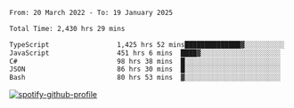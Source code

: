<!--START_SECTION:waka-->

```txt
From: 20 March 2022 - To: 19 January 2025

Total Time: 2,430 hrs 29 mins

TypeScript                 1,425 hrs 52 mins██████████████▓░░░░░░░░░░   58.67 %
JavaScript                 451 hrs 6 mins  ████▓░░░░░░░░░░░░░░░░░░░░   18.56 %
C#                         98 hrs 38 mins  █░░░░░░░░░░░░░░░░░░░░░░░░   04.06 %
JSON                       86 hrs 30 mins  █░░░░░░░░░░░░░░░░░░░░░░░░   03.56 %
Bash                       80 hrs 53 mins  ▓░░░░░░░░░░░░░░░░░░░░░░░░   03.33 %
```

<!--END_SECTION:waka-->
[![spotify-github-profile](https://spotify-github-profile.vercel.app/api/view?uid=c00zprrvy9xiloa9qnco3hmng&cover_image=true&theme=novatorem&show_offline=false&background_color=121212&bar_color=53b14f&bar_color_cover=false)](https://spotify-github-profile.vercel.app/api/view?uid=c00zprrvy9xiloa9qnco3hmng&redirect=true)



